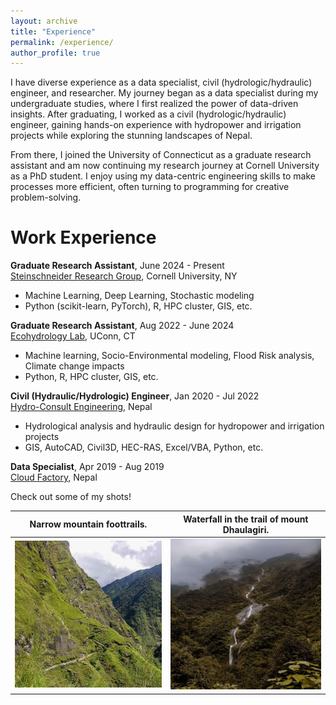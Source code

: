 ```yaml
---
layout: archive
title: "Experience"
permalink: /experience/
author_profile: true
---
```

I have diverse experience as a data specialist, civil (hydrologic/hydraulic) engineer, and researcher. My journey began as a data specialist during my undergraduate studies, where I first realized the power of data-driven insights. After graduating, I worked as a civil (hydrologic/hydraulic) engineer, gaining hands-on experience with hydropower and irrigation projects while exploring the stunning landscapes of Nepal.

From there, I joined the University of Connecticut as a graduate research assistant and am now continuing my research journey at Cornell University as a PhD student. I enjoy using my data-centric engineering skills to make processes more efficient, often turning to programming for creative problem-solving.


Work Experience
======
**Graduate Research Assistant**, June 2024 - Present <br>
[Steinschneider Research Group](https://blogs.cornell.edu/steinschneider/sample-page-2/), Cornell University, NY
* Machine Learning, Deep Learning, Stochastic modeling
* Python (scikit-learn, PyTorch), R, HPC cluster, GIS, etc.

**Graduate Research Assistant**, Aug 2022 - June 2024 <br>
[Ecohydrology Lab](http://www.jamesknightonhydrology.com/), UConn, CT
* Machine learning, Socio-Environmental modeling, Flood Risk analysis, Climate change impacts
* Python, R, HPC cluster, GIS, etc.

**Civil (Hydraulic/Hydrologic) Engineer**, Jan 2020 - Jul 2022 <br>
[Hydro-Consult Engineering](http://www.hcel.com.np), Nepal
* Hydrological analysis and hydraulic design for hydropower and irrigation projects
* GIS, AutoCAD, Civil3D, HEC-RAS, Excel/VBA, Python, etc.

**Data Specialist**, Apr 2019 - Aug 2019 <br>
[Cloud Factory](https://www.cloudfactory.com/), Nepal



Check out some of my shots!

|Narrow mountain foottrails.|Waterfall in the trail of mount Dhaulagiri.|
|:-:|:-:|
|![First Image](trails.png)|![Second Image](waterfall.png)|